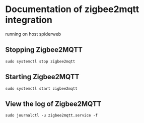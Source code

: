 # Documentation of zigbee2mqtt integration

running on host spiderweb

## Stopping Zigbee2MQTT

    sudo systemctl stop zigbee2mqtt

## Starting Zigbee2MQTT

    sudo systemctl start zigbee2mqtt

## View the log of Zigbee2MQTT

    sudo journalctl -u zigbee2mqtt.service -f

